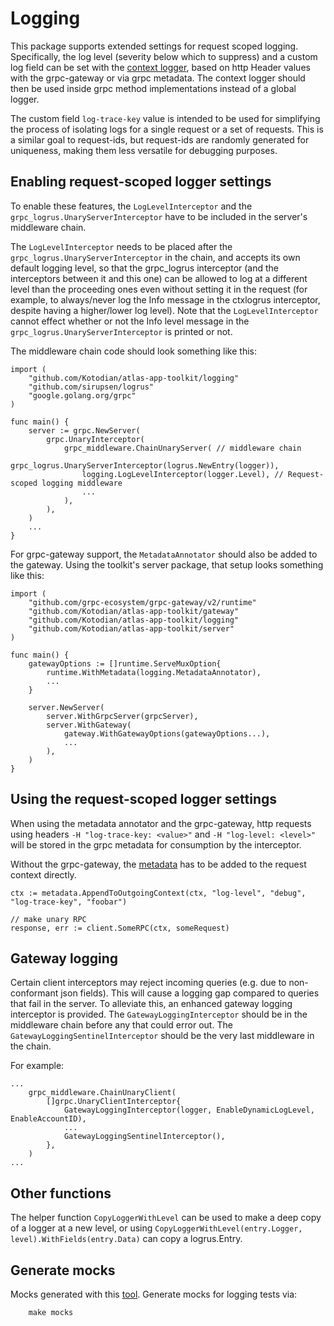 # Logging

This package supports extended settings for request scoped logging.
Specifically, the log level (severity below which to suppress) and a custom log field can be set with the [context logger](https://github.com/grpc-ecosystem/go-grpc-middleware/tree/master/logging/logrus), based on http Header values with the grpc-gateway or via grpc metadata.
The context logger should then be used inside grpc method implementations instead of a global logger.

The custom field `log-trace-key` value is intended to be used for simplifying the process of isolating logs for a single request or a set of requests.
This is a similar goal to request-ids, but request-ids are randomly generated for uniqueness, making them less versatile for debugging purposes.

## Enabling request-scoped logger settings

To enable these features, the `LogLevelInterceptor` and the `grpc_logrus.UnaryServerInterceptor` have to be included in the server's middleware chain.

The `LogLevelInterceptor` needs to be placed after the `grpc_logrus.UnaryServerInterceptor` in the chain, and accepts its own default logging level, so that the grpc_logrus interceptor (and the interceptors between it and this one) can be allowed to log at a different level than the proceeding ones even without setting it in the request (for example, to always/never log the Info message in the ctxlogrus interceptor, despite having a higher/lower log level).
Note that the `LogLevelInterceptor` cannot effect whether or not the Info level message in the `grpc_logrus.UnaryServerInterceptor` is printed or not.

The middleware chain code should look something like this:
```golang
import (
	"github.com/Kotodian/atlas-app-toolkit/logging"
	"github.com/sirupsen/logrus"
	"google.golang.org/grpc"
)

func main() {
	server := grpc.NewServer(
		grpc.UnaryInterceptor(
			grpc_middleware.ChainUnaryServer( // middleware chain
				grpc_logrus.UnaryServerInterceptor(logrus.NewEntry(logger)),
				logging.LogLevelInterceptor(logger.Level), // Request-scoped logging middleware
				...
			),
		),
	)
	...
}
```

For grpc-gateway support, the `MetadataAnnotator` should also be added to the gateway.
Using the toolkit's server package, that setup looks something like this:
```golang
import (
	"github.com/grpc-ecosystem/grpc-gateway/v2/runtime"
	"github.com/Kotodian/atlas-app-toolkit/gateway"
	"github.com/Kotodian/atlas-app-toolkit/logging"
	"github.com/Kotodian/atlas-app-toolkit/server"
)

func main() {
	gatewayOptions := []runtime.ServeMuxOption{
		runtime.WithMetadata(logging.MetadataAnnotator),
		...
	}

	server.NewServer(
		server.WithGrpcServer(grpcServer),
		server.WithGateway(
			gateway.WithGatewayOptions(gatewayOptions...),
			...
		),
	)
}
```

## Using the request-scoped logger settings

When using the metadata annotator and the grpc-gateway, http requests using headers `-H "log-trace-key: <value>"` and `-H "log-level: <level>"` will be stored in the grpc metadata for consumption by the interceptor.

Without the grpc-gateway, the [metadata](https://github.com/grpc/grpc-go/blob/master/Documentation/grpc-metadata.md) has to be added to the request context directly.
```golang
ctx := metadata.AppendToOutgoingContext(ctx, "log-level", "debug", "log-trace-key", "foobar")

// make unary RPC
response, err := client.SomeRPC(ctx, someRequest)
```

## Gateway logging

Certain client interceptors may reject incoming queries (e.g. due to non-conformant json fields).
This will cause a logging gap compared to queries that fail in the server. To alleviate this, an enhanced gateway logging interceptor is provided.
The `GatewayLoggingInterceptor` should be in the middleware chain before any that could error out.
The `GatewayLoggingSentinelInterceptor` should be the very last middleware in the chain.

For example:
```golang
...
	grpc_middleware.ChainUnaryClient(
		[]grpc.UnaryClientInterceptor{
			GatewayLoggingInterceptor(logger, EnableDynamicLogLevel, EnableAccountID),
			...
			GatewayLoggingSentinelInterceptor(),
		},
	)
...
```

## Other functions

The helper function `CopyLoggerWithLevel` can be used to make a deep copy of a logger at a new level, or using `CopyLoggerWithLevel(entry.Logger, level).WithFields(entry.Data)` can copy a logrus.Entry.

## Generate mocks

Mocks generated with this [tool](https://github.com/maxbrunsfeld/counterfeiter). Generate mocks for logging tests via:
```makefile
    make mocks
```
